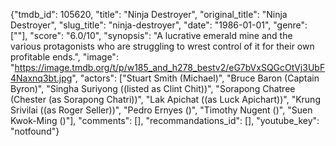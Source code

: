 {"tmdb_id": 105620, "title": "Ninja Destroyer", "original_title": "Ninja Destroyer", "slug_title": "ninja-destroyer", "date": "1986-01-01", "genre": [""], "score": "6.0/10", "synopsis": "A lucrative emerald mine and the various protagonists who are struggling to wrest control of it for their own profitable ends.", "image": "https://image.tmdb.org/t/p/w185_and_h278_bestv2/eG7bVxSQGcOtVj3UbF4Naxnq3bt.jpg", "actors": ["Stuart Smith (Michael)", "Bruce Baron (Captain Byron)", "Singha Suriyong ((listed as Clint Chit))", "Sorapong Chatree (Chester (as Sorapong Chatri))", "Lak Apichat ((as Luck Apichart))", "Krung Srivilai ((as Roger Seller))", "Pedro Ernyes ()", "Timothy Nugent ()", "Suen Kwok-Ming ()"], "comments": [], "recommandations_id": [], "youtube_key": "notfound"}